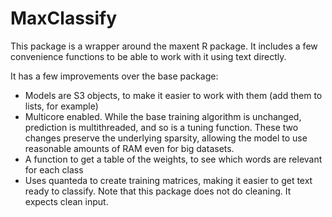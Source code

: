 # MaxClassify
This package is a wrapper around the maxent R package. It includes a few convenience functions to be able to work with it using text directly.

It has a few improvements over the base package:
* Models are S3 objects, to make it easier to work with them (add them to lists, for example)
* Multicore enabled. While the base training algorithm is unchanged, prediction is multithreaded, and so is a tuning function. These two changes preserve the underlying sparsity, allowing the model to use reasonable amounts of RAM even for big datasets.
* A function to get a table of the weights, to see which words are relevant for each class
* Uses quanteda to create training matrices, making it easier to get text ready to classify. Note that this package does not do cleaning. It expects clean input.
